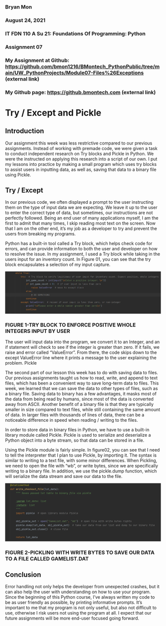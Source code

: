 ### Bryan Mon
### August 24, 2021
### IT FDN 110 A Su 21: Foundations Of Programming: Python
### Assignment 07
### My Assignment at Github: https://github.com/bmon1216/BMontech_PythonPublic/tree/main/UW_PythonProjects/Module07-Files%26Exceptions (external link)
### My Github page: https://github.bmontech.com (external link)

# Try / Except and Pickle

## Introduction
Our assignment this week was less restrictive compared to our previous assignments. Instead of working with premade code, we were given a task to conduct independent research on Try blocks and Pickle in Python. We were the instructed on applying this research into a script of our own. I put my lessons into practice by making a small program which uses try blocks to assist users in inputting data, as well as, saving that data to a binary file using Pickle.

## Try / Except 
In our previous code, we often displayed a prompt to the user instructing them on the type of input data we are expecting. We leave it up to the user to enter the correct type of data, but sometimes, our instructions are not perfectly followed. Being an end user of many applications myself, I am the first to admit that many times, I skip reading most text on the screen. Now that I am on the other end, it’s my job as a developer to try and prevent the users from breaking my programs.

Python has a built-in tool called a Try block, which helps check code for errors, and can provide information to both the user and developer on how to resolve the issue. In my assignment, I used a Try block while taking in the users input for an inventory count. In Figure 01, you can see that the try block encapsulates a selection of my input capture. 
 
 
 
![alt text](docs/cap01.PNG)
###        FIGURE 1-TRY BLOCK TO ENFORCE POSITIVE WHOLE INTEGERS INPUT BY USER
The user will input data into the program, we convert it to an Integer, and an if statement will check to see if the integer is greater than zero. If it fails, we raise and error called “ValueError”. From there, the code skips down to the except ValueError line where it prints a message to the user explaining the problem. 
Pickle

The second part of our lesson this week has to do with saving data to files. Our previous assignments taught us how to read, write, and append to text files, which has been a convenient way to save long-term data to files. This week, we learned that we can save the data to other types of files, such as a binary file. Saving data to binary has a few advantages, it masks most of the data from being read by humans, since most of the data is converted away from ASCII. Another benefit of a binary file is that they are typically smaller in size compared to text files, while still containing the same amount of data. In larger files with thousands of lines of data, there can be a noticeable difference in speed when reading / writing to the files. 

In order to store data in binary files in Python, we have to use a built-in library module called Pickle. Pickle is used to serialize and deserialize a Python object into a byte stream, so that data can be stored in a file. 

Using the Pickle module is fairly simple. In figure02, you can see that I need to tell the interpreter that I plan to use Pickle, by importing it. The syntax is similar to writing to a text file, with some minor differences. When Pickling, we need to open the file with “wb”, or write bytes, since we are specifically writing to a binary file. In addition, we use the pickle.dump function, which will serialize the data stream and save our data to the file. 



 ![alt text](docs/cap02.PNG)
###        FIGURE 2-PICKLING WITH WRITE BYTES TO SAVE OUR DATA TO A FILE CALLED GAMELIST.DAT

## Conclusion
Error handling not only helps the developer from unexpected crashes, but it can also help the user with understanding on how to use your program. Since the beginning of this Python course, I’ve always written my code to be as user friendly as possible, by printing informative prompts. It’s important to me that my program is not only useful, but also not difficult to use, otherwise I risk users not using the program at all. I expect that our future assignments will be more end-user focused going forward. 
